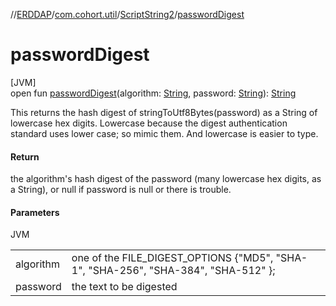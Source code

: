 //[ERDDAP](../../../index.md)/[com.cohort.util](../index.md)/[ScriptString2](index.md)/[passwordDigest](password-digest.md)

# passwordDigest

[JVM]\
open fun [passwordDigest](password-digest.md)(algorithm: [String](https://docs.oracle.com/en/java/javase/17/docs/api/java.base/java/lang/String.html), password: [String](https://docs.oracle.com/en/java/javase/17/docs/api/java.base/java/lang/String.html)): [String](https://docs.oracle.com/en/java/javase/17/docs/api/java.base/java/lang/String.html)

This returns the hash digest of stringToUtf8Bytes(password) as a String of lowercase hex digits. Lowercase because the digest authentication standard uses lower case; so mimic them. And lowercase is easier to type.

#### Return

the algorithm's hash digest of the password (many lowercase hex digits, as a String), or null if password is null or there is trouble.

#### Parameters

JVM

| | |
|---|---|
| algorithm | one of the FILE_DIGEST_OPTIONS &#123;&quot;MD5&quot;, &quot;SHA-1&quot;, &quot;SHA-256&quot;, &quot;SHA-384&quot;, &quot;SHA-512&quot; &#125;; |
| password | the text to be digested |